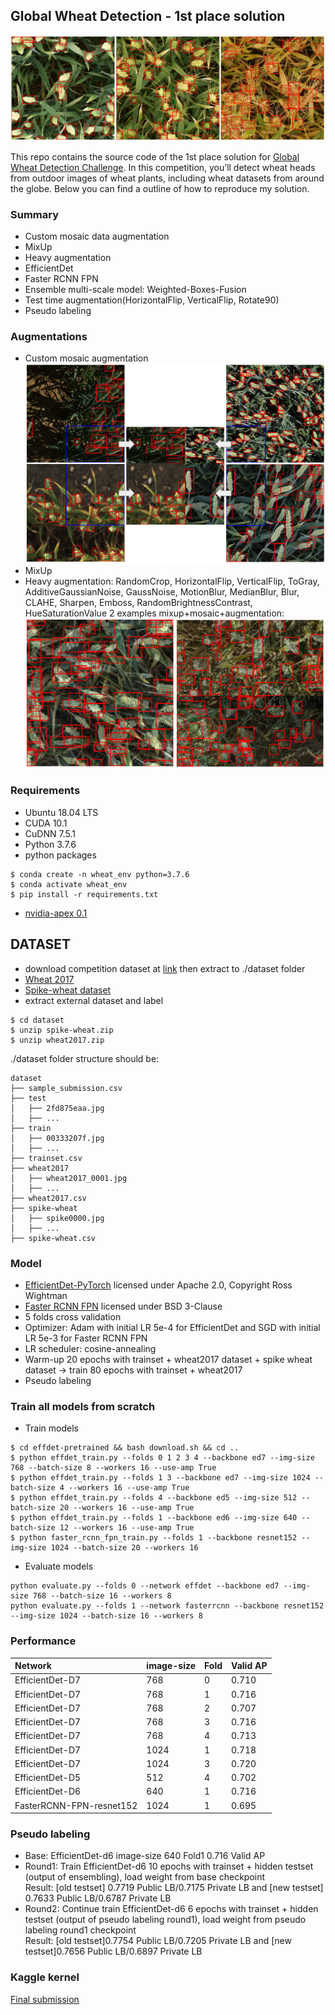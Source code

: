 ## Global Wheat Detection - 1st place solution

![Alt text](./images/gwd2020.png?raw=true "Optional Title")

This repo contains the source code of the 1st place solution for [Global Wheat Detection Challenge](https://www.kaggle.com/c/global-wheat-detection). In this competition, you’ll detect wheat heads from outdoor images of wheat plants, including wheat datasets from around the globe. Below you can find a outline of how to reproduce my solution.

### Summary
* Custom mosaic data augmentation
* MixUp
* Heavy augmentation
* EfficientDet
* Faster RCNN FPN
* Ensemble multi-scale model: Weighted-Boxes-Fusion
* Test time augmentation(HorizontalFlip, VerticalFlip, Rotate90)
* Pseudo labeling

### Augmentations
* Custom mosaic augmentation
![Alt text](./images/mosaic.png?raw=true "Optional Title")
* MixUp
* Heavy augmentation: RandomCrop, HorizontalFlip, VerticalFlip, ToGray, AdditiveGaussianNoise, GaussNoise, MotionBlur, MedianBlur, Blur, CLAHE, Sharpen, Emboss, RandomBrightnessContrast, HueSaturationValue
2 examples mixup+mosaic+augmentation:
![Alt text](./images/mixup.png?raw=true "Optional Title")

### Requirements 
- Ubuntu 18.04 LTS
- CUDA 10.1
- CuDNN 7.5.1
- Python 3.7.6
- python packages
```
$ conda create -n wheat_env python=3.7.6
$ conda activate wheat_env
$ pip install -r requirements.txt
```
- [nvidia-apex 0.1](https://github.com/NVIDIA/apex)

## DATASET
- download competition dataset at [link](https://www.kaggle.com/c/global-wheat-detection/data) then extract to ./dataset folder
- [Wheat 2017](https://plantimages.nottingham.ac.uk/)
- [Spike-wheat dataset](https://sourceforge.net/projects/spike-dataset/)
- extract external dataset and label
```
$ cd dataset
$ unzip spike-wheat.zip
$ unzip wheat2017.zip
```
./dataset folder structure should be:
```
dataset
├── sample_submission.csv
├── test
│   ├── 2fd875eaa.jpg
│   ├── ...
├── train
│   ├── 00333207f.jpg
│   ├── ...
├── trainset.csv
├── wheat2017
│   ├── wheat2017_0001.jpg
│   ├── ...
├── wheat2017.csv
├── spike-wheat
│   ├── spike0000.jpg
│   ├── ...
├── spike-wheat.csv
```

### Model
* [EfficientDet-PyTorch](https://github.com/rwightman/efficientdet-pytorch) licensed under Apache 2.0, Copyright Ross Wightman
* [Faster RCNN FPN](https://github.com/pytorch/vision/tree/master/torchvision/models/detection) licensed under BSD 3-Clause
* 5 folds cross validation
* Optimizer: Adam with initial LR 5e-4 for EfficientDet and SGD with initial LR 5e-3 for Faster RCNN FPN
* LR scheduler: cosine-annealing
* Warm-up 20 epochs with trainset + wheat2017 dataset + spike wheat dataset -> train 80 epochs with trainset + wheat2017
* Pseudo labeling

### Train all models from scratch
- Train models
```
$ cd effdet-pretrained && bash download.sh && cd ..
$ python effdet_train.py --folds 0 1 2 3 4 --backbone ed7 --img-size 768 --batch-size 8 --workers 16 --use-amp True
$ python effdet_train.py --folds 1 3 --backbone ed7 --img-size 1024 --batch-size 4 --workers 16 --use-amp True
$ python effdet_train.py --folds 4 --backbone ed5 --img-size 512 --batch-size 20 --workers 16 --use-amp True
$ python effdet_train.py --folds 1 --backbone ed6 --img-size 640 --batch-size 12 --workers 16 --use-amp True
$ python faster_rcnn_fpn_train.py --folds 1 --backbone resnet152 --img-size 1024 --batch-size 20 --workers 16
```
- Evaluate models
```
python evaluate.py --folds 0 --network effdet --backbone ed7 --img-size 768 --batch-size 16 --workers 8
python evaluate.py --folds 1 --network fasterrcnn --backbone resnet152 --img-size 1024 --batch-size 16 --workers 8
```
### Performance
| Network                  | image-size | Fold | Valid AP |
| :------------------------| :----------|:-----|:---------|
| EfficientDet-D7          | 768        | 0    | 0.710    |
| EfficientDet-D7          | 768        | 1    | 0.716    |
| EfficientDet-D7          | 768        | 2    | 0.707    |
| EfficientDet-D7          | 768        | 3    | 0.716    |
| EfficientDet-D7          | 768        | 4    | 0.713    |
| EfficientDet-D7          | 1024       | 1    | 0.718    | 
| EfficientDet-D7          | 1024       | 3    | 0.720    | 
| EfficientDet-D5          | 512        | 4    | 0.702    | 
| EfficientDet-D6          | 640        | 1    | 0.716    | 
| FasterRCNN-FPN-resnet152 | 1024       | 1    | 0.695    |

### Pseudo labeling
- Base: EfficientDet-d6 image-size 640 Fold1 0.716 Valid AP
- Round1: Train EfficientDet-d6 10 epochs with trainset + hidden testset (output of ensembling), load weight from base checkpoint \
  Result: [old testset] 0.7719 Public LB/0.7175 Private LB and [new testset] 0.7633 Public LB/0.6787 Private LB
- Round2: Continue train EfficientDet-d6 6 epochs with trainset + hidden testset (output of pseudo labeling round1), load weight from pseudo labeling round1 checkpoint \
  Result: [old testset]0.7754 Public LB/0.7205 Private LB and [new testset]0.7656 Public LB/0.6897 Private LB

### Kaggle kernel
[Final submission](https://www.kaggle.com/nguyenbadung/gwd2020)